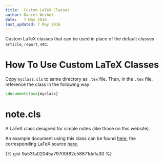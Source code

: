 ```yaml
---
title:  Custom LaTeX Classes
author: Daniel Weibel
date:   7 May 2016
last_updated: 7 May 2016
---
```


Custom LaTeX classes that can be used in place of the default classes `article`, `report`, etc.

# How To Use Custom LaTeX Classes

Copy `myclass.cls` to same directory as `.tex` file. Then, in the `.tex` file, reference the class in the following way:

~~~latex
\documentclass{myclass}
~~~

# note.cls

A LaTeX class designed for simple notes (like those on this website).

An example document using this class can be found [here](assets/example-doc-note-cls.pdf), the corresponding LaTeX source [here](assets/example-doc-note-cls.tex).

{% gist 9a531a02045a79700f82c58871ddfa30 %}
